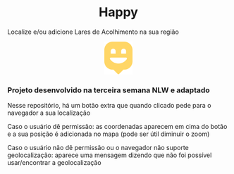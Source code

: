 <h1 align="center">Happy</h1>

<p>Localize e/ou adicione Lares de Acolhimento na sua região</p>

<p align="center">
  <img alt="Happy" src="/public/images/logo-icon.png">
</p>

<h3>Projeto desenvolvido na terceira semana NLW e adaptado</h3>
<p>Nesse repositório, há um botão extra que quando clicado pede para o navegador a sua localização</p>
<p>Caso o usuário dê permissão: as coordenadas aparecem em cima do botão e a sua posição é adicionada no mapa (pode ser útil diminuir o zoom)</p>
<p>Caso o usuário não dê permissão ou o navegador não suporte geolocalização: aparece uma mensagem dizendo que não foi possível usar/encontrar a geolocalização</p>
